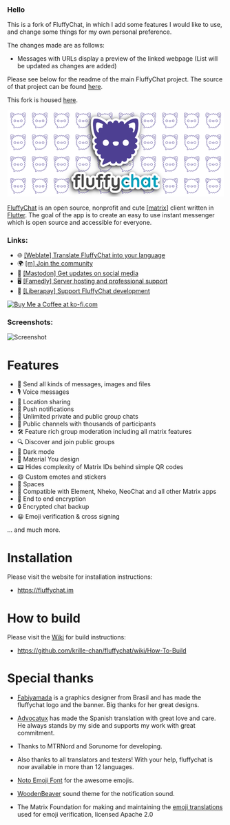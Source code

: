 ### Hello

This is a fork of FluffyChat, in which I add some features I would like to use, and change some things for my own personal preference. 

The changes made are as follows:
- Messages with URLs display a preview of the linked webpage
(List will be updated as changes are added)

Please see below for the readme of the main FluffyChat project.
The source of that project can be found [here](https://github.com/krille-chan/fluffychat).

This fork is housed [here](https://github.com/SingleIssueCoder/fluffychat).


![Screenshot](https://github.com/krille-chan/fluffychat/blob/main/assets/banner_transparent.png?raw=true)

[FluffyChat](https://fluffychat.im) is an open source, nonprofit and cute [[matrix](https://matrix.org)] client written in [Flutter](https://flutter.dev). The goal of the app is to create an easy to use instant messenger which is open source and accessible for everyone.

### Links:

- 🌐 [[Weblate] Translate FluffyChat into your language](https://hosted.weblate.org/projects/fluffychat/)
- 🌍 [[m] Join the community](https://matrix.to/#/#fluffychat:matrix.org)
- 📰 [[Mastodon] Get updates on social media](https://mastodon.art/@krille)
- 🖥️ [[Famedly] Server hosting and professional support](https://famedly.com/kontakt)
- 💝 [[Liberapay] Support FluffyChat development](https://de.liberapay.com/KrilleChritzelius)

<a href='https://ko-fi.com/C1C86VN53' target='_blank'><img height='36' style='border:0px;height:36px;' src='https://storage.ko-fi.com/cdn/kofi5.png?v=3' border='0' alt='Buy Me a Coffee at ko-fi.com' /></a>

### Screenshots:

![Screenshot](https://github.com/krille-chan/fluffychat/blob/main/docs/screenshots/product.jpeg?raw=true)

# Features

- 📩 Send all kinds of messages, images and files
- 🎙️ Voice messages
- 📍 Location sharing
- 🔔 Push notifications
- 💬 Unlimited private and public group chats
- 📣 Public channels with thousands of participants
- 🛠️ Feature rich group moderation including all matrix features
- 🔍 Discover and join public groups
- 🌙 Dark mode
- 🎨 Material You design
- 📟 Hides complexity of Matrix IDs behind simple QR codes
- 😄 Custom emotes and stickers
- 🌌 Spaces
- 🔄 Compatible with Element, Nheko, NeoChat and all other Matrix apps
- 🔐 End to end encryption
- 🔒 Encrypted chat backup
- 😀 Emoji verification & cross signing

... and much more.


# Installation

Please visit the website for installation instructions:

- https://fluffychat.im

# How to build

Please visit the [Wiki](https://github.com/krille-chan/fluffychat/wiki) for build instructions:

- https://github.com/krille-chan/fluffychat/wiki/How-To-Build


# Special thanks

* <a href="https://github.com/fabiyamada">Fabiyamada</a> is a graphics designer from Brasil and has made the fluffychat logo and the banner. Big thanks for her great designs.

* <a href="https://github.com/advocatux">Advocatux</a> has made the Spanish translation with great love and care. He always stands by my side and supports my work with great commitment.

* Thanks to MTRNord and Sorunome for developing.

* Also thanks to all translators and testers! With your help, fluffychat is now available in more than 12 languages.

* <a href="https://github.com/googlefonts/noto-emoji/">Noto Emoji Font</a> for the awesome emojis.

* <a href="https://github.com/madsrh/WoodenBeaver">WoodenBeaver</a> sound theme for the notification sound.

* The Matrix Foundation for making and maintaining the [emoji translations](https://github.com/matrix-org/matrix-spec/blob/main/data-definitions/sas-emoji.json) used for emoji verification, licensed Apache 2.0
